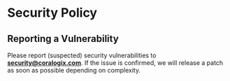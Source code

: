 # Security Policy

## Reporting a Vulnerability

Please report (suspected) security vulnerabilities to
**[security@coralogix.com](security@coralogix.com)**.
If the issue is confirmed, we will release a patch as soon as possible depending on complexity.